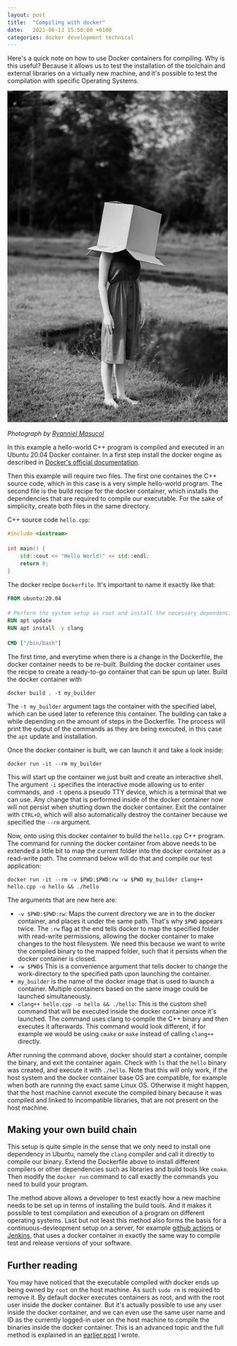 ```yaml
---
layout: post
title:  "Compiling with docker"
date:   2021-06-13 15:50:00 +0100
categories: docker development technical
---
```


Here's a quick note on how to use Docker containers for compiling. Why is this useful? Because it allows us to test the installation of the toolchain and external libraries on a virtually new machine, and it's possible to test the compilation with specific Operating Systems.

![Docker containers are boxes for your code!](/images/pexels-photo-6505027.jpeg)

_Photograph by [Ryanniel Masucol](https://www.pexels.com/@ryanniel-masucol-1503495)_


In this example a hello-world C++ program is compiled and executed in an Ubuntu 20.04 Docker container. In a first step install the docker engine as described in [Docker's official documentation](https://docs.docker.com/engine/install/).

Then this example will require two files. The first one containes the C++ source code, which in this case is a very simple hello-world program. The second file is the build recipe for the docker container, which installs the dependencies that are required to compile our executable. For the sake of simplicity, create both files in the same directory.

C++ source code `hello.cpp`:
```c++
#include <iostream>

int main() {
    std::cout << "Hello World!" << std::endl;
    return 0;
}
```

The docker recipe `Dockerfile`. It's important to name it exactly like that:
```dockerfile
FROM ubuntu:20.04

# Perform the system setup as root and install the necessary dependencies
RUN apt update
RUN apt install -y clang

CMD ["/bin/bash"]
```

The first time, and everytime when there is a change in the Dockerfile, the docker container needs to be re-built. Building the docker container uses the recipe to create a ready-to-go container that can be spun up later. Build the docker container with

```shell
docker build . -t my_builder
```

The `-t my_builder` argument tags the container with the specified label, which can be used later to reference this container. The building can take a while depending on the amount of steps in the Dockerfile. The process will print the output of the commands as they are being executed, in this case the `apt` update and installation.

Once the docker container is built, we can launch it and take a look inside:

```shell
docker run -it --rm my_builder
```

This will start up the container we just built and create an interactive shell. The argument `-i` specifies the interactive mode allowing us to enter commands, and `-t` opens a pseudo TTY device, which is a terminal that we can use. Any change that is performed inside of the docker container now will not persist when shutting down the docker container. Exit the container with `CTRL+D`, which will also automatically destroy the container because we specified the `--rm` argument.

Now, onto using this docker container to build the `hello.cpp` C++ program. The command for running the docker container from above needs to be extended a little bit to map the current folder into the docker container as a read-write path. The command below will do that and compile our test application:

```shell
docker run -it --rm -v $PWD:$PWD:rw -w $PWD my_builder clang++ hello.cpp -o hello && ./hello
```

The arguments that are new here are:
- `-v $PWD:$PWD:rw`: Maps the current directory we are in to the docker container, and places it under the same path. That's why `$PWD` appears twice. The `:rw` flag at the end tells docker to map the specified folder with read-write permissions, allowing the docker container to make changes to the host filesystem. We need this because we want to write the compiled binary to the mapped folder, such that it persists when the docker container is closed.
- `-w $PWD$` This is a convenience argument that tells docker to change the work-directory to the specified path upon launching the container.
- `my_builder` is the name of the docker image that is used to launch a container. Multiple containers based on the same image could be launched simultaneously.
- `clang++ hello.cpp -o hello && ./hello`: This is the custom shell command that will be executed inside the docker container once it's launched. The command uses clang to compile the C++ binary and then executes it afterwards. This command would look different, if for example we would be using `cmake` or `make` instead of calling `clang++` directly.

After running the command above, docker should start a container, compile the binary, and exit the container again. Check with `ls` that the `hello` binary was created, and execute it with `./hello`. Note that this will only work, if the host system and the docker container base OS are compatible, for example when both are running the exact same Linux OS. Otherwise it might happen, that the host machine cannot execute the compiled binary because it was compiled and linked to incompatible libraries, that are not present on the host machine.

## Making your own build chain
This setup is quite simple in the sense that we only need to install one dependency in Ubuntu, namely the `clang` compiler and call it directly to compile our binary. Extend the Dockerfile above to install different compilers or other dependencies such as libraries and build tools like `cmake`. Then modify the `docker run` command to call exactly the commands you need to build your program.

The method above allows a developer to test exactly how a new machine needs to be set up in terms of installing the build tools. And it makes it possible to test compilation and execution of a program on different operating systems. Last but not least this method also forms the basis for a continuous-devleopment setup on a server, for example [github actions](https://github.com/features/actions) or [Jenkins](https://www.jenkins.io/), that uses a docker container in exactly the same way to compile test and release versions of your software.

## Further reading
You may have noticed that the executable compiled with docker ends up being owned by `root` on the host machine. As such `sudo rm` is required to remove it. By default docker executes containers as root, and with the root user inside the docker container. But it's actually possible to use any user inside the docker container, and we can even use the same user name and ID as the currently logged-in user on the host machine to compile the binaries inside the docker container. This is an advanced topic and the full method is explained in an [earlier post](../docker-usernames-done-right) I wrote.
